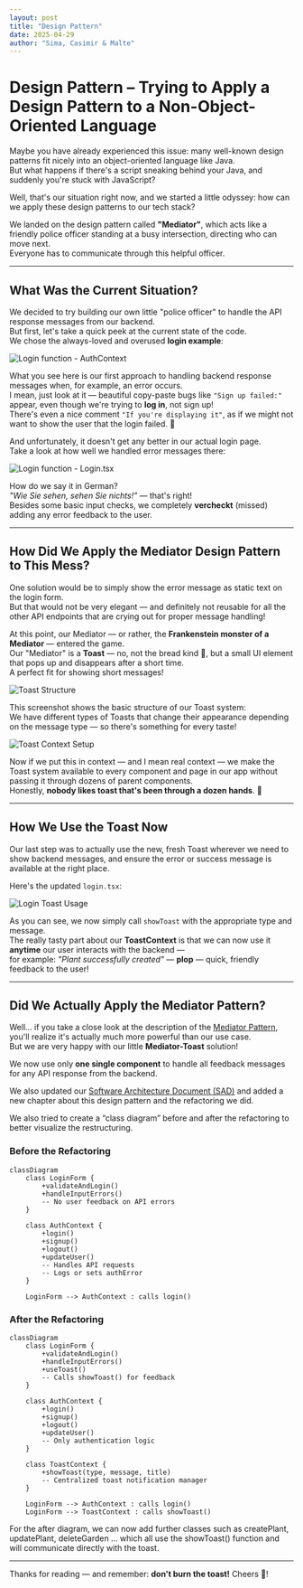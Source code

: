 ```yaml
---
layout: post
title: "Design Pattern"
date: 2025-04-29
author: "Sima, Casimir & Malte"
---
```


# Design Pattern – Trying to Apply a Design Pattern to a Non-Object-Oriented Language

Maybe you have already experienced this issue: many well-known design patterns fit nicely into an object-oriented language like Java.  
But what happens if there's a script sneaking behind your Java, and suddenly you're stuck with JavaScript?

Well, that's our situation right now, and we started a little odyssey: how can we apply these design patterns to our tech stack?

We landed on the design pattern called **"Mediator"**, which acts like a friendly police officer standing at a busy intersection, directing who can move next.  
Everyone has to communicate through this helpful officer.

---

## What Was the Current Situation?

We decided to try building our own little "police officer" to handle the API response messages from our backend.  
But first, let's take a quick peek at the current state of the code.  
We chose the always-loved and overused **login example**:

![Login function - AuthContext](/gardeningApp/assets/screenshots/designPattern-before-error-handling03.png)

What you see here is our first approach to handling backend response messages when, for example, an error occurs.  
I mean, just look at it — beautiful copy-paste bugs like `"Sign up failed:"` appear, even though we're trying to **log in**, not sign up!  
There's even a nice comment `"If you're displaying it"`, as if we might not want to show the user that the login failed. 🙈

And unfortunately, it doesn't get any better in our actual login page.  
Take a look at how well we handled error messages there:

![Login function - Login.tsx](/gardeningApp/assets/screenshots/designPattern-before-error-handling02.png)

How do we say it in German?  
*"Wie Sie sehen, sehen Sie nichts!"* — that's right!  
Besides some basic input checks, we completely **vercheckt** (missed) adding any error feedback to the user.

---

## How Did We Apply the Mediator Design Pattern to This Mess?

One solution would be to simply show the error message as static text on the login form.  
But that would not be very elegant — and definitely not reusable for all the other API endpoints that are crying out for proper message handling!

At this point, our Mediator — or rather, the **Frankenstein monster of a Mediator** — entered the game.  
Our "Mediator" is a **Toast** — no, not the bread kind 🍞, but a small UI element that pops up and disappears after a short time.  
A perfect fit for showing short messages!

![Toast Structure](/gardeningApp/assets/screenshots/designPattern-before-error-handling-refactored05.png)

This screenshot shows the basic structure of our Toast system:  
We have different types of Toasts that change their appearance depending on the message type — so there's something for every taste!

![Toast Context Setup](/gardeningApp/assets/screenshots/designPattern-before-error-handling-refactored04.png)

Now if we put this in context — and I mean real context — we make the Toast system available to every component and page in our app without passing it through dozens of parent components.  
Honestly, **nobody likes toast that's been through a dozen hands**. 🥴

---

## How We Use the Toast Now

Our last step was to actually use the new, fresh Toast wherever we need to show backend messages, and ensure the error or success message is available at the right place.

Here's the updated `login.tsx`:

![Login Toast Usage](/gardeningApp/assets/screenshots/designPattern-before-error-handling-refactor01.png)

As you can see, we now simply call `showToast` with the appropriate type and message.  
The really tasty part about our **ToastContext** is that we can now use it **anytime** our user interacts with the backend —  
for example: *"Plant successfully created"* — **plop** — quick, friendly feedback to the user!

---

## Did We Actually Apply the Mediator Pattern?

Well... if you take a close look at the description of the [Mediator Pattern](https://refactoring.guru/design-patterns/mediator), you'll realize it's actually much more powerful than our use case.  
But we are very happy with our little **Mediator-Toast** solution!

We now use only **one single component** to handle all feedback messages for any API response from the backend.

We also updated our [Software Architecture Document (SAD)](https://github.com/DHBW-Malte/gardeningApp/blob/main/green-fingers/docs/SoftwareArchitectureDocument.md) and added a new chapter about this design pattern and the refactoring we did.

We also tried to create a “class diagram” before and after the refactoring to better visualize the restructuring.

### Before the Refactoring
```mermaid
classDiagram
    class LoginForm {
        +validateAndLogin()
        +handleInputErrors()
        -- No user feedback on API errors
    }

    class AuthContext {
        +login()
        +signup()
        +logout()
        +updateUser()
        -- Handles API requests
        -- Logs or sets authError
    }

    LoginForm --> AuthContext : calls login()
```

### After the Refactoring
```mermaid
classDiagram
    class LoginForm {
        +validateAndLogin()
        +handleInputErrors()
        +useToast()
        -- Calls showToast() for feedback
    }

    class AuthContext {
        +login()
        +signup()
        +logout()
        +updateUser()
        -- Only authentication logic
    }

    class ToastContext {
        +showToast(type, message, title)
        -- Centralized toast notification manager
    }

    LoginForm --> AuthContext : calls login()
    LoginForm --> ToastContext : calls showToast()
```

For the after diagram, we can now add further classes such as createPlant, updatePlant, deleteGarden ... which all use the showToast() function and will communicate directly with the toast.

---

Thanks for reading — and remember: **don't burn the toast!** Cheers 🥂!
